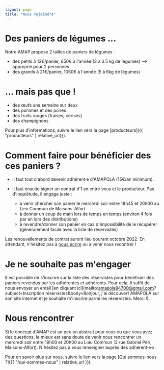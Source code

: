 ```yaml
---
layout: page
title: "Nous rejoindre"
---
```


# Des paniers de légumes ...

Notre AMAP propose 2 tailles de paniers de légumes :

- des petits à 13€/panier, 650€ à l'année (3 à 3.5 kg de légumes) --> approprié pour 2 personnes
- des grands à 21€/panier, 1050€ à l'année (5 à 6kg de légumes)

# ... mais pas que !

- des œufs une semaine sur deux
- des pommes et des poires
- des fruits rouges (fraises, cerises)
- des champignons

Pour plus d'informations, suivre le lien vers la page [producteurs]({{ "producteurs" | relative_url}}).

# Comment faire pour bénéficier des ces paniers ?

- il faut tout d'abord devenir adhérent·e d'AMAPOLA (15€/an minimum).
- il faut ensuite signer un contrat d'1 an entre vous et le producteur. Pas d'inquiétude, il engage juste :

  - à venir chercher son panier le mercredi soir entre 18h45 et 20h00 au Lieu Commun de Maisons-Alfort
  - à donner un coup de main lors de temps en temps (environ 4 fois par an lors des distributions)
  - à revendre/donner son panier en cas d'impossibilité de le récupérer (généralement facile avec la liste de réservistes)

Les renouvellements de contrat auront lieu courant octobre 2022.
En attendant, n'hésitez pas à [nous écrire](mailto:amapola94700@gmail.com) ou à venir nous recontrer !

# Je ne souhaite pas m'engager

Il est possible de s'inscrire sur la liste des réservistes pour bénéficier des paniers revendus par les adhérentes et adhérents.
Pour cela, il suffit de nous envoyer un email [en cliquant ici](mailto:amapola94700@gmail.com?subject=Inscription réservistes&body=Bonjour, j'ai découvert AMAPOLA sur son site internet et je souhaite m'inscrire parmi les réservistes. Merci !).

# Nous rencontrer

Si le concept d'AMAP est un peu un abstrait pour vous ou que vous avez des questions, le mieux est sans doute de venir nous rencontrer un mercredi soir entre 19h00 et 20h00 au Lieu Commun (3 rue Gabriel Péri, Maisons-Alfort).
N'hésitez pas à vous renseigner auprès des adhérent·e·s.

Pour en savoir plus sur nous, suivre le lien vers la page [Qui sommes-nous ?]({{ "/qui-sommes-nous" | relative_url }}).
